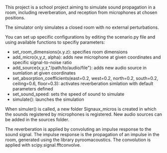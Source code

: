 This project is a school project aiming to simulate sound propagation in a room, including reverberation, and reception from microphones at chosen positions.

The simulator only simulates a closed room with no external perturbations.

You can set up specific configurations by editing the scenario.py file and using available functions to specifiy parameters:

- set_room_dimensions(x.y.z): specifies room dimensions
- add_micro(x,y,z, alpha): adds new microphone at given coordinates and specific signal-to-noise ratio
- add_source(x,y,z,"/path/to/audio/file"): adds new audio source in sumlation at given coordinates
- set_absorption_coefficients(east=0.2, west=0.2, north=0.2, south=0.2, ceiling=0.6, floor=0.3): activates reverberation simlation with default parameters defined
- set_sound_speed: sets the speed of sound to simulate
- simulate(): launches the simulation

When simuler() is called, a new folder Signaux_micros is created in which the sounds registered by microphones is registered. New audio sources can be added in the sources folder.

The reverberation is applied by convoluting an impulse response to the sound signal. The impulse response is the propagation of an impulse in the room, generated using the library pyroomacoustics. The convolution is applied with scipy.signal.fftconvolve.

